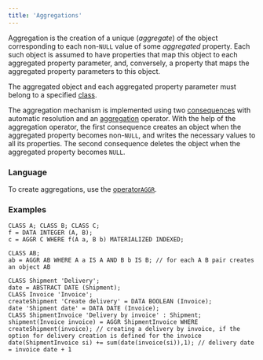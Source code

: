 ```yaml
---
title: 'Aggregations'
---
```


Aggregation is the creation of a unique (*aggregate*) of the object corresponding to each non-`NULL` value of some *aggregated* property. Each such object is assumed to have properties that map this object to each aggregated property parameter, and, conversely, a property that maps the aggregated property parameters to this object. 

The aggregated object and each aggregated property parameter must belong to a specified [class](Classes.md).

The aggregation mechanism is implemented using two [consequences](Simple_constraints.md) with automatic resolution and an [aggregation](Grouping_GROUP_.md) operator. With the help of the aggregation operator, the first consequence creates an object when the aggregated property becomes non-`NULL`, and writes the necessary values to all its properties. The second consequence deletes the object when the aggregated property becomes `NULL`.

### Language

To create aggregations, use the [operator`AGGR`](AGGR_operator.md).

### Examples

```lsf
CLASS A; CLASS B; CLASS C;
f = DATA INTEGER (A, B);
c = AGGR C WHERE f(A a, B b) MATERIALIZED INDEXED;

CLASS AB;
ab = AGGR AB WHERE A a IS A AND B b IS B; // for each A B pair creates an object AB

CLASS Shipment 'Delivery';
date = ABSTRACT DATE (Shipment);
CLASS Invoice 'Invoice';
createShipment 'Create delivery' = DATA BOOLEAN (Invoice);
date 'Shipment date' = DATA DATE (Invoice);
CLASS ShipmentInvoice 'Delivery by invoice' : Shipment;
shipment(Invoice invoice) = AGGR ShipmentInvoice WHERE createShipment(invoice); // creating a delivery by invoice, if the option for delivery creation is defined for the invoice
date(ShipmentInvoice si) += sum(date(invoice(si)),1); // delivery date = invoice date + 1
```
